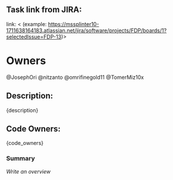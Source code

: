 ## Task link from JIRA:
link: < (example: https://mssplinter10-1711638164183.atlassian.net/jira/software/projects/FDP/boards/1?selectedIssue=FDP-13)>

# Owners
@JosephOri @nitzanto @omrifinegold11 @TomerMiz10x   

## Description:
{description}

## Code Owners:
{code_owners}

### Summary
_Write an overview_